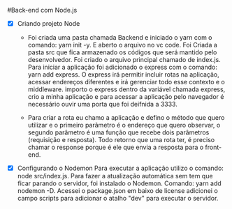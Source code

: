 #Back-end com Node.js

- [x] Criando projeto Node

  - Foi criada uma pasta chamada Backend e iniciado o yarn com o comando: yarn init -y. E aberto o arquivo no vc code. Foi Criada a pasta src que fica armazenado os códigos que será mantido pelo desenvolvedor. Foi criado o arquivo principal chamado de index.js. Para iniciar a aplicação foi adicionado o express com o comando: yarn add express. O express irá permitir incluir rotas na aplicação, acessar endereços diferentes e irá gerenciar todo esse contexto e o middleware. importo o express dentro da variável chamada express, crio a minha aplicação e para acessar a aplicação pelo navegador é necessário ouvir uma porta que foi deifnida a 3333.

  - Para criar a rota eu chamo a aplicação e defino o método que quero utilizar e o primeiro parâmetro é o endereço que quero observar, o segundo parâmetro é uma função que recebe dois parâmetros (requisição e resposta). Todo retorno que uma rota ter, é preciso chamar o response porque é ele que envia a resposta para o front-end.

- [x] Configurando o Nodemon
      Para executar a aplicação utilizo o comando: node src/index.js. Para fazer a atualização automática sem tem que ficar parando o servidor, foi instalado o Nodemon. Comando: yarn add nodemon -D. Acessei o package.json em baixo de license adicionei o campo scripts para adicionar o atalho "dev" para executar o servidor.
